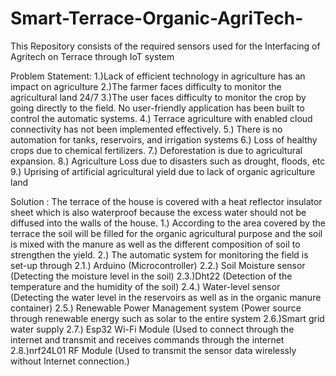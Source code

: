 # Smart-Terrace-Organic-AgriTech-
This Repository consists of the required sensors used for the Interfacing of Agritech on Terrace through IoT system

Problem Statement:
1.)Lack of efficient technology in agriculture has an impact on agriculture 
2.)The farmer faces difficulty to monitor the agricultural land 24/7 
3.)The user faces difficulty to monitor the crop by going directly to the field. No user-friendly application has been built to control the automatic systems.
4.) Terrace agriculture with enabled cloud connectivity has not been implemented effectively. 
5.) There is no automation for tanks, reservoirs, and irrigation systems
6.) Loss of healthy crops due to chemical fertilizers. 
7.) Deforestation is due to agricultural expansion.
8.) Agriculture Loss due to disasters such as drought, floods, etc
9.) Uprising of artificial agricultural yield due to lack of organic agriculture land

Solution :
The terrace of the house is covered with a heat reflector insulator sheet which is also waterproof
because the excess water should not be diffused into the walls of the house.
1.) According to the area covered by the terrace the soil will be filled for the organic agricultural purpose and the soil is mixed with the manure as well as the different composition of soil to strengthen the yield.
2.) The automatic system for monitoring the field is set-up through
 2.1.) Arduino (Microcontroller)
 2.2.) Soil Moisture sensor (Detecting the moisture level in the soil)
 2.3.)Dht22 (Detection of the temperature and the humidity of the soil)
 2.4.) Water-level sensor (Detecting the water level in the reservoirs as well as in the organic manure container)
 2.5.) Renewable Power Management system (Power source through renewable energy such as solar to the entire system
 2.6.)Smart grid water supply
 2.7.) Esp32 Wi-Fi Module (Used to connect through the internet and transmit and receives commands through the internet
 2.8.)nrf24L01 RF Module (Used to transmit the sensor data wirelessly without Internet connection.)
